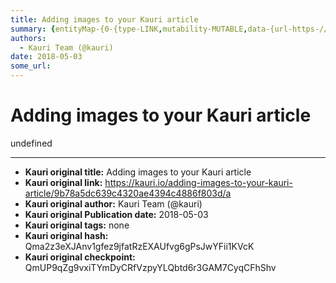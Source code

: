 ```yaml
---
title: Adding images to your Kauri article
summary: {entityMap-{0-{type-LINK,mutability-MUTABLE,data-{url-https-//imgur.com/upload}},blocks--{key-foo,text-The first Rinkeby version of Kauri uses URL addresses to display images in articles and tutorials. Future versions of Kauri will support images uploaded directly to Kauri, via IPFS store. ,type-unstyled,depth-0,inlineStyleRanges-,entityRanges-,data-{}},{key-dpomg,text-,type-unstyled,depth-0,inlineStyleRanges-,entityRanges-,data-{}},{key-f8isa,text-If you are using an image already on the intern
authors:
  - Kauri Team (@kauri)
date: 2018-05-03
some_url: 
---
```


# Adding images to your Kauri article


undefined


---

- **Kauri original title:** Adding images to your Kauri article
- **Kauri original link:** https://kauri.io/adding-images-to-your-kauri-article/9b78a5dc639c4320ae4394c4886f803d/a
- **Kauri original author:** Kauri Team (@kauri)
- **Kauri original Publication date:** 2018-05-03
- **Kauri original tags:** none
- **Kauri original hash:** Qma2z3eXJAnv1gfez9jfatRzEXAUfvg6gPsJwYFii1KVcK
- **Kauri original checkpoint:** QmUP9qZg9vxiTYmDyCRfVzpyYLQbtd6r3GAM7CyqCFhShv



